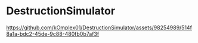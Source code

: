 # DestructionSimulator

https://github.com/kOmplex01/DestructionSimulator/assets/98254989/514f8a1a-bdc2-45de-9c88-480fb0b7af3f

